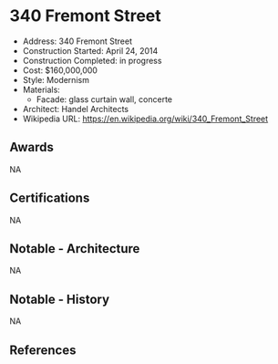 # 340 Fremont Street
- Address: 340 Fremont Street
- Construction Started: April 24, 2014
- Construction Completed: in progress
- Cost: $160,000,000
- Style: Modernism
- Materials:
  - Facade: glass curtain wall, concerte
- Architect: Handel Architects
- Wikipedia URL: https://en.wikipedia.org/wiki/340_Fremont_Street

## Awards
NA

## Certifications
NA

## Notable - Architecture
NA

## Notable - History
NA

## References